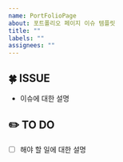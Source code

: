 ```yaml
---
name: PortFolioPage
about: 포트폴리오 페이지 이슈 템플릿
title: ""
labels: ""
assignees: ""
---
```


## 🍀 ISSUE

- 이슈에 대한 설명

## ✏️ TO DO

- [ ] 해야 할 일에 대한 설명
